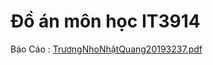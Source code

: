 # Đồ án môn học IT3914
Báo Cáo : [TrươngNhoNhậtQuang20193237.pdf](https://github.com/Quang-TNN/DoAnHust/files/9052078/Tr.ngNhoNh.tQuang20193237.pdf)
